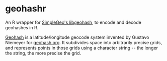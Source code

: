 # geohashr
An R wrapper for [SimpleGeo's libgeohash](http://github.com/simplegeo/libgeohash), to encode and decode geohashes in R.

[Geohash](http://en.wikipedia.org/wiki/Geohash) is a latitude/longitude geocode system invented by Gustavo Niemeyer for [geohash.org](http://geohash.org/site/tips.html). It subdivides space into arbitrarily precise grids, and represents points in those grids using a character string -- the longer the string, the more precise the grid.
